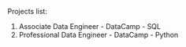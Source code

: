 Projects list:
1. Associate Data Engineer - DataCamp - SQL
2. Professional Data Engineer - DataCamp - Python